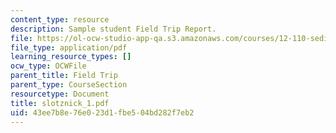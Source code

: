```yaml
---
content_type: resource
description: Sample student Field Trip Report.
file: https://ol-ocw-studio-app-qa.s3.amazonaws.com/courses/12-110-sedimentary-geology-spring-2007/43ee7b8e76e023d1fbe504bd282f7eb2_slotznick_1.pdf
file_type: application/pdf
learning_resource_types: []
ocw_type: OCWFile
parent_title: Field Trip
parent_type: CourseSection
resourcetype: Document
title: slotznick_1.pdf
uid: 43ee7b8e-76e0-23d1-fbe5-04bd282f7eb2
---
```

